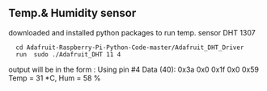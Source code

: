 ## Temp.& Humidity sensor  

downloaded and installed python packages to run temp. sensor DHT 1307

      cd Adafruit-Raspberry-Pi-Python-Code-master/Adafruit_DHT_Driver 
      run  sudo ./Adafruit_DHT 11 4
      
output will be in the form :
      Using pin #4
      Data (40): 0x3a 0x0 0x1f 0x0 0x59
      Temp = 31 *C, Hum = 58 %
